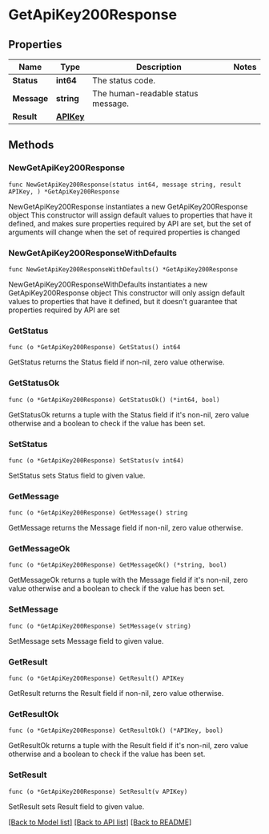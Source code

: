 # GetApiKey200Response

## Properties

Name | Type | Description | Notes
------------ | ------------- | ------------- | -------------
**Status** | **int64** | The status code. | 
**Message** | **string** | The human-readable status message. | 
**Result** | [**APIKey**](APIKey.md) |  | 

## Methods

### NewGetApiKey200Response

`func NewGetApiKey200Response(status int64, message string, result APIKey, ) *GetApiKey200Response`

NewGetApiKey200Response instantiates a new GetApiKey200Response object
This constructor will assign default values to properties that have it defined,
and makes sure properties required by API are set, but the set of arguments
will change when the set of required properties is changed

### NewGetApiKey200ResponseWithDefaults

`func NewGetApiKey200ResponseWithDefaults() *GetApiKey200Response`

NewGetApiKey200ResponseWithDefaults instantiates a new GetApiKey200Response object
This constructor will only assign default values to properties that have it defined,
but it doesn't guarantee that properties required by API are set

### GetStatus

`func (o *GetApiKey200Response) GetStatus() int64`

GetStatus returns the Status field if non-nil, zero value otherwise.

### GetStatusOk

`func (o *GetApiKey200Response) GetStatusOk() (*int64, bool)`

GetStatusOk returns a tuple with the Status field if it's non-nil, zero value otherwise
and a boolean to check if the value has been set.

### SetStatus

`func (o *GetApiKey200Response) SetStatus(v int64)`

SetStatus sets Status field to given value.


### GetMessage

`func (o *GetApiKey200Response) GetMessage() string`

GetMessage returns the Message field if non-nil, zero value otherwise.

### GetMessageOk

`func (o *GetApiKey200Response) GetMessageOk() (*string, bool)`

GetMessageOk returns a tuple with the Message field if it's non-nil, zero value otherwise
and a boolean to check if the value has been set.

### SetMessage

`func (o *GetApiKey200Response) SetMessage(v string)`

SetMessage sets Message field to given value.


### GetResult

`func (o *GetApiKey200Response) GetResult() APIKey`

GetResult returns the Result field if non-nil, zero value otherwise.

### GetResultOk

`func (o *GetApiKey200Response) GetResultOk() (*APIKey, bool)`

GetResultOk returns a tuple with the Result field if it's non-nil, zero value otherwise
and a boolean to check if the value has been set.

### SetResult

`func (o *GetApiKey200Response) SetResult(v APIKey)`

SetResult sets Result field to given value.



[[Back to Model list]](../README.md#documentation-for-models) [[Back to API list]](../README.md#documentation-for-api-endpoints) [[Back to README]](../README.md)



